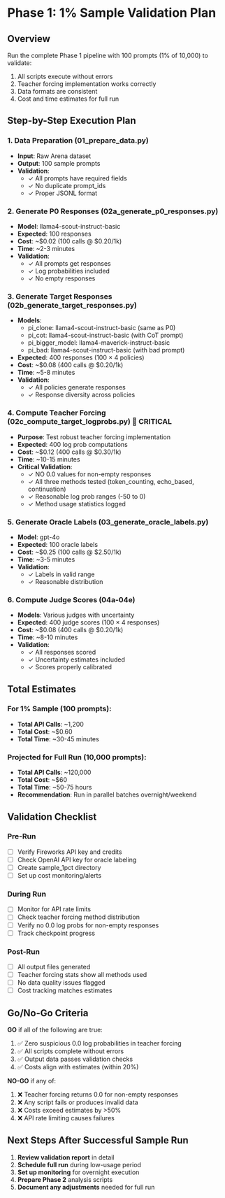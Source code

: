 # Phase 1: 1% Sample Validation Plan

## Overview
Run the complete Phase 1 pipeline with 100 prompts (1% of 10,000) to validate:
1. All scripts execute without errors
2. Teacher forcing implementation works correctly
3. Data formats are consistent
4. Cost and time estimates for full run

## Step-by-Step Execution Plan

### 1. Data Preparation (01_prepare_data.py)
- **Input**: Raw Arena dataset
- **Output**: 100 sample prompts
- **Validation**: 
  - ✓ All prompts have required fields
  - ✓ No duplicate prompt_ids
  - ✓ Proper JSONL format

### 2. Generate P0 Responses (02a_generate_p0_responses.py)
- **Model**: llama4-scout-instruct-basic
- **Expected**: 100 responses
- **Cost**: ~$0.02 (100 calls @ $0.20/1k)
- **Time**: ~2-3 minutes
- **Validation**:
  - ✓ All prompts get responses
  - ✓ Log probabilities included
  - ✓ No empty responses

### 3. Generate Target Responses (02b_generate_target_responses.py)
- **Models**: 
  - pi_clone: llama4-scout-instruct-basic (same as P0)
  - pi_cot: llama4-scout-instruct-basic (with CoT prompt)
  - pi_bigger_model: llama4-maverick-instruct-basic  
  - pi_bad: llama4-scout-instruct-basic (with bad prompt)
- **Expected**: 400 responses (100 × 4 policies)
- **Cost**: ~$0.08 (400 calls @ $0.20/1k)
- **Time**: ~5-8 minutes
- **Validation**:
  - ✓ All policies generate responses
  - ✓ Response diversity across policies

### 4. Compute Teacher Forcing (02c_compute_target_logprobs.py) 🔑 CRITICAL
- **Purpose**: Test robust teacher forcing implementation
- **Expected**: 400 log prob computations
- **Cost**: ~$0.12 (400 calls @ $0.30/1k)
- **Time**: ~10-15 minutes
- **Critical Validation**:
  - ✓ NO 0.0 values for non-empty responses
  - ✓ All three methods tested (token_counting, echo_based, continuation)
  - ✓ Reasonable log prob ranges (-50 to 0)
  - ✓ Method usage statistics logged

### 5. Generate Oracle Labels (03_generate_oracle_labels.py)
- **Model**: gpt-4o
- **Expected**: 100 oracle labels
- **Cost**: ~$0.25 (100 calls @ $2.50/1k)
- **Time**: ~3-5 minutes
- **Validation**:
  - ✓ Labels in valid range
  - ✓ Reasonable distribution

### 6. Compute Judge Scores (04a-04e)
- **Models**: Various judges with uncertainty
- **Expected**: 400 judge scores (100 × 4 responses)
- **Cost**: ~$0.08 (400 calls @ $0.20/1k)
- **Time**: ~8-10 minutes
- **Validation**:
  - ✓ All responses scored
  - ✓ Uncertainty estimates included
  - ✓ Scores properly calibrated

## Total Estimates

### For 1% Sample (100 prompts):
- **Total API Calls**: ~1,200
- **Total Cost**: ~$0.60
- **Total Time**: ~30-45 minutes

### Projected for Full Run (10,000 prompts):
- **Total API Calls**: ~120,000
- **Total Cost**: ~$60
- **Total Time**: ~50-75 hours
- **Recommendation**: Run in parallel batches overnight/weekend

## Validation Checklist

### Pre-Run
- [ ] Verify Fireworks API key and credits
- [ ] Check OpenAI API key for oracle labeling
- [ ] Create sample_1pct directory
- [ ] Set up cost monitoring/alerts

### During Run
- [ ] Monitor for API rate limits
- [ ] Check teacher forcing method distribution
- [ ] Verify no 0.0 log probs for non-empty responses
- [ ] Track checkpoint progress

### Post-Run
- [ ] All output files generated
- [ ] Teacher forcing stats show all methods used
- [ ] No data quality issues flagged
- [ ] Cost tracking matches estimates

## Go/No-Go Criteria

**GO** if all of the following are true:
1. ✅ Zero suspicious 0.0 log probabilities in teacher forcing
2. ✅ All scripts complete without errors
3. ✅ Output data passes validation checks
4. ✅ Costs align with estimates (within 20%)

**NO-GO** if any of:
1. ❌ Teacher forcing returns 0.0 for non-empty responses
2. ❌ Any script fails or produces invalid data
3. ❌ Costs exceed estimates by >50%
4. ❌ API rate limiting causes failures

## Next Steps After Successful Sample Run

1. **Review validation report** in detail
2. **Schedule full run** during low-usage period
3. **Set up monitoring** for overnight execution
4. **Prepare Phase 2** analysis scripts
5. **Document any adjustments** needed for full run
